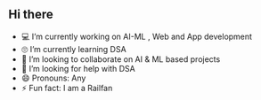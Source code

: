 ## Hi there 

- 💻 I’m currently working on AI-ML , Web and App development 
- 🙄 I’m currently learning DSA 
- 👯 I’m looking to collaborate on AI & ML based projects
- 🤔 I’m looking for help with DSA
- 😄 Pronouns: Any
- ⚡ Fun fact: I am a Railfan
